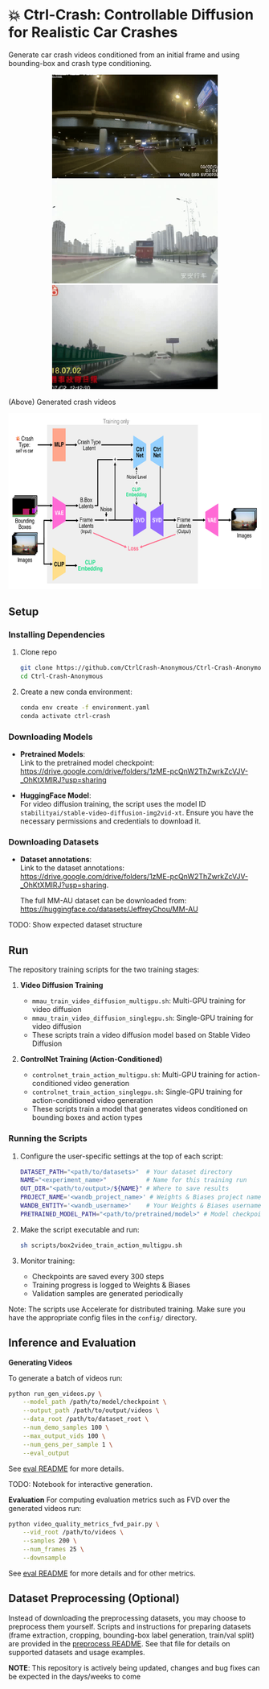 # 💥 Ctrl-Crash: Controllable Diffusion for Realistic Car Crashes

Generate car crash videos conditioned from an initial frame and using bounding-box and crash type conditioning.

<p align="center">
   <img src="etc/genvid_57_11_04453.gif" width="330">
   <img src="etc/genvid_64_48_08386.gif" width="330">
   <img src="etc/genvid_87_21_08924.gif" width="330">
</p>
(Above) Generated crash videos

<p align="center">
<img src="etc/architecture_figure.png" height=350>
</p>

## Setup

### Installing Dependencies

1. Clone repo
   ```bash
   git clone https://github.com/CtrlCrash-Anonymous/Ctrl-Crash-Anonymous.git
   cd Ctrl-Crash-Anonymous
   ```

2. Create a new conda environment:
   ```bash
   conda env create -f environment.yaml
   conda activate ctrl-crash
   ```

### Downloading Models

- **Pretrained Models**:  
  Link to the pretrained model checkpoint: https://drive.google.com/drive/folders/1zME-pcQnW2ThZwrkZcVJV-_OhKtXMIRJ?usp=sharing

- **HuggingFace Model**:  
  For video diffusion training, the script uses the model ID `stabilityai/stable-video-diffusion-img2vid-xt`. Ensure you have the necessary permissions and credentials to download it.


### Downloading Datasets

- **Dataset annotations**:  
  Link to the dataset annotations: https://drive.google.com/drive/folders/1zME-pcQnW2ThZwrkZcVJV-_OhKtXMIRJ?usp=sharing.

  The full MM-AU dataset can be downloaded from: https://huggingface.co/datasets/JeffreyChou/MM-AU

TODO: Show expected dataset structure

## Run

The repository training scripts for the two training stages:

1. **Video Diffusion Training**
   - `mmau_train_video_diffusion_multigpu.sh`: Multi-GPU training for video diffusion
   - `mmau_train_video_diffusion_singlegpu.sh`: Single-GPU training for video diffusion
   - These scripts train a video diffusion model based on Stable Video Diffusion

2. **ControlNet Training (Action-Conditioned)**
   - `controlnet_train_action_multigpu.sh`: Multi-GPU training for action-conditioned video generation
   - `controlnet_train_action_singlegpu.sh`: Single-GPU training for action-conditioned video generation
   - These scripts train a model that generates videos conditioned on bounding boxes and action types

### Running the Scripts

1. Configure the user-specific settings at the top of each script:
   ```bash
   DATASET_PATH="<path/to/datasets>"  # Your dataset directory
   NAME="<experiment_name>"           # Name for this training run
   OUT_DIR="<path/to/output>/${NAME}" # Where to save results
   PROJECT_NAME='<wandb_project_name>' # Weights & Biases project name
   WANDB_ENTITY='<wandb_username>'    # Your Weights & Biases username
   PRETRAINED_MODEL_PATH="<path/to/pretrained/model>" # Model checkpoint path
   ```

2. Make the script executable and run:
   ```bash
   sh scripts/box2video_train_action_multigpu.sh
   ```

3. Monitor training:
   - Checkpoints are saved every 300 steps
   - Training progress is logged to Weights & Biases
   - Validation samples are generated periodically

Note: The scripts use Accelerate for distributed training. Make sure you have the appropriate config files in the `config/` directory.

## Inference and Evaluation

**Generating Videos**

To generate a batch of videos run:

```bash
python run_gen_videos.py \
    --model_path /path/to/model/checkpoint \
    --output_path /path/to/output/videos \
    --data_root /path/to/dataset_root \
    --num_demo_samples 100 \
    --max_output_vids 100 \
    --num_gens_per_sample 1 \
    --eval_output
```

See [eval README](src/eval/README.md#video-generation) for more details.

TODO: Notebook for interactive generation.

**Evaluation**
For computing evaluation metrics such as FVD over the generated videos run:

```bash
python video_quality_metrics_fvd_pair.py \
    --vid_root /path/to/videos \
    --samples 200 \
    --num_frames 25 \
    --downsample
```

See [eval README](src/eval/README.md) for more details and for other metrics.

## Dataset Preprocessing (Optional)

Instead of downloading the preprocessing datasets, you may choose to preprocess them yourself. Scripts and instructions for preparing datasets (frame extraction, cropping, bounding-box label generation, train/val split) are provided in the [preprocess README](src/preprocess/README.md). See that file for details on supported datasets and usage examples.


**NOTE**: This repository is actively being updated, changes and bug fixes can be expected in the days/weeks to come
